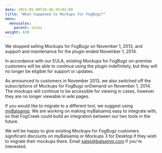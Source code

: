 ```yaml
---
date: 2015-05-09T16:46:35+02:00
title: "What happened to Mockups for FogBugz?"
menu:
  menusales:
    parent: sales
weight: 630
---
```


We stopped selling Mockups for FogBugz on November 1, 2013, and support and maintenance for the plugin ended November 1, 2014.

In accordance with our EULA, existing Mockups for FogBugz on-premise customers will be able to continue using the plugin indefinitely, but they will no longer be eligible for support or updates.

As announced to customers in November 2013, we also switched off the subscriptions of Mockups for FogBugz onDemand on November 1, 2014\. The mockups will continue to be accessible for viewing in cases, however they are no longer viewable in wiki pages.

If you would like to migrate to a different tool, we suggest using [myBalsamiq](https://balsamiq.com/products/mockups/mybalsamiq). We are working on making myBalsamiq easy to integrate with, so that FogCreek could build an integration between our two tools in the future.

We will be happy to give existing Mockups for FogBugz customers significant discounts on myBalsamiq or Mockups 3 for Desktop if they wish to migrate their mockups there. Email [sales@balsamiq.com](mailto:sales@balsamiq.com) if you're interested.